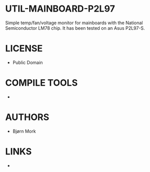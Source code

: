 UTIL-MAINBOARD-P2L97
=====================

Simple temp/fan/voltage monitor for mainboards with the National Semiconductor LM78 chip. It has been tested on an Asus P2L97-S.

LICENSE
===============
* Public Domain

COMPILE TOOLS
===============
* 

AUTHORS
===============
* Bjørn Mork

LINKS
===============
* 

